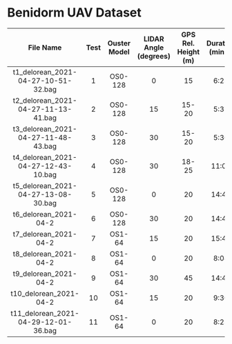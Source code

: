# Benidorm UAV Dataset

|               File Name              | Test | Ouster Model | LIDAR Angle (degrees) | GPS Rel. Height (m) | Duration (min:s) | Zones   | Size (GB) | Download Link |
|:------------------------------------:|:----:|:------------:|:---------------------:|:-------------------:|:----------------:|---------|-----------|:-------------:|
| t1_delorean_2021-04-27-10-51-32.bag  |   1  | OS0-128      |           0           |          15         |       6:23       |    3    | 6.61      |     [link](https://fadacatecatlas-my.sharepoint.com/:u:/g/personal/rcaballero_catec_aero/EV-CH258O5lKrrDHdx1hjKYBPEcrhsYLskRMjYZEX8VNxA?e=UVEBVws)    |
| t2_delorean_2021-04-27-11-13-41.bag  |   2  | OS0-128      |           15          |        15-20        |       5:37       |   2, 3  | 5.50      |     [link](https://fadacatecatlas-my.sharepoint.com/:u:/g/personal/rcaballero_catec_aero/EQvsbrKHXiJHlNN_B6tqhhIBwWxdVInwVwTqJhxSZlmR5w?e=VxVHPS)    |
| t3_delorean_2021-04-27-11-48-43.bag  |   3  | OS0-128      |           30          |        15-20        |       5:36       | 1, 2, 3 | 5.79      |     [link](https://fadacatecatlas-my.sharepoint.com/:u:/g/personal/rcaballero_catec_aero/EUX11WT1dJdCtUywQzP2S0ABASHvMV2kfnNPLOHXJEJHcw?e=YMnv7D)    |
| t4_delorean_2021-04-27-12-43-10.bag  |   4  | OS0-128      |           30          |        18-25        |       11:00      | 1, 2, 3 | 10.3      |     [link](https://fadacatecatlas-my.sharepoint.com/:u:/g/personal/rcaballero_catec_aero/EajKry2RQYpAtqw9yJ4n1rQB7XGhy0FTxCaXueFqdRUaOg?e=aNiABd)    |
| t5_delorean_2021-04-27-13-08-30.bag  |   5  | OS0-128      |           0           |          20         |       14:47      | 1, 2, 3 | 13.1      |     [link](https://fadacatecatlas-my.sharepoint.com/:u:/g/personal/rcaballero_catec_aero/EZ-cJ4HSosZHjFhpO01S39ABl-4vlrjw6cIwBlcF24ImMQ?e=CzgWZA)    |
| t6_delorean_2021-04-2                |   6  | OS0-128      |           30          |          20         |       14:42      | 1, 2, 3 | 14.1      |     [link]    |
| t7_delorean_2021-04-2                |   7  | OS1-64       |           15          |          20         |       15:43      | 1, 2, 3 | 8.28      |     [link]    |
| t8_delorean_2021-04-2                |   8  | OS1-64       |           0           |          20         |       8:08       | 1, 2, 3 | 4.23      |     [link]    |
| t9_delorean_2021-04-2                |   9  | OS1-64       |           30          |          45         |       14:45      | 1, 2, 3 | 6.98      |     [link]    |
| t10_delorean_2021-04-2               |  10  | OS1-64       |           15          |          20         |       9:30       |   2, 3  | 5.54      |     [link]    |
| t11_delorean_2021-04-29-12-01-36.bag |  11  | OS1-64       |           0           |          20         |       8:23       |   2, 3  | 4.76      |     [link](https://fadacatecatlas-my.sharepoint.com/:u:/g/personal/rcaballero_catec_aero/EQODlOC6jTtPgawcKTsyJMsB1_OvbFzSlrqVVgxc_IlG5A?e=mOZsCZ)    |
